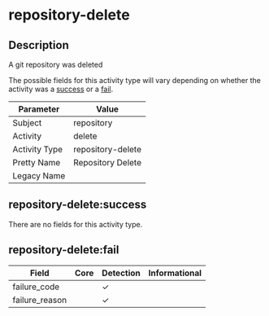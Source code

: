 repository-delete
=================

Description
-----------
A git repository was deleted

The possible fields for this activity type will vary depending on whether the activity was a [success](#repository-deletesuccess) or a [fail](#repository-deletefail).

| Parameter     | Value             |
| ------------- | ----------------- |
| Subject       | repository        |
| Activity      | delete            |
| Activity Type | repository-delete |
| Pretty Name   | Repository Delete |
| Legacy Name   |                   |

repository-delete:success
-------------------------

There are no fields for this activity type.


repository-delete:fail
----------------------

| Field          | Core | Detection | Informational |
| -------------- | ---- | --------- | ------------- |
| failure_code   |      | &#10003;  |               |
| failure_reason |      | &#10003;  |               |